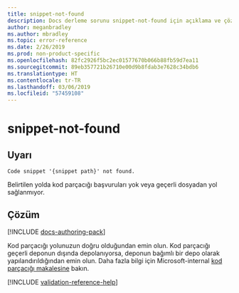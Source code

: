 ```yaml
---
title: snippet-not-found
description: Docs derleme sorunu snippet-not-found için açıklama ve çözüm
author: meganbradley
ms.author: mbradley
ms.topic: error-reference
ms.date: 2/26/2019
ms.prod: non-product-specific
ms.openlocfilehash: 82fc2926f5bc2ec01577670b066b88fb59d7ea11
ms.sourcegitcommit: 89eb357721b26710e00d9b8fdab3e7628c34bdb6
ms.translationtype: HT
ms.contentlocale: tr-TR
ms.lasthandoff: 03/06/2019
ms.locfileid: "57459108"
---
```

# <a name="snippet-not-found"></a>snippet-not-found

## <a name="warning"></a>Uyarı

`Code snippet '{snippet path}' not found.`

Belirtilen yolda kod parçacığı başvuruları yok veya geçerli dosyadan yol sağlanmıyor.

## <a name="resolution"></a>Çözüm

[!INCLUDE [docs-authoring-pack](includes/docs-authoring-pack.md)]

Kod parçacığı yolunuzun doğru olduğundan emin olun. Kod parçacığı geçerli deponun dışında depolanıyorsa, deponun bağımlı bir depo olarak yapılandırıldığından emin olun. Daha fazla bilgi için Microsoft-internal [kod parçacığı makalesine](https://review.docs.microsoft.com/en-us/help/contribute/code-in-docs?branch=master) bakın.

<!--make sure to add this file to your includes folder and verify the path-->
[!INCLUDE [validation-reference-help](includes/validation-reference-help.md)]

